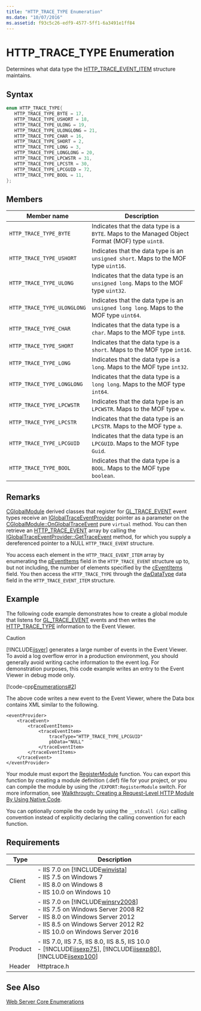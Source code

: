 ```yaml
---
title: "HTTP_TRACE_TYPE Enumeration"
ms.date: "10/07/2016"
ms.assetid: f93c5c26-edf9-4577-5ff1-6a3491e1ff84
---
```

# HTTP_TRACE_TYPE Enumeration
Determines what data type the [HTTP_TRACE_EVENT_ITEM](../../web-development-reference/native-code-api-reference/http-trace-event-item-structure.md) structure maintains.  
  
## Syntax  
  
```cpp  
enum HTTP_TRACE_TYPE{  
   HTTP_TRACE_TYPE_BYTE = 17,  
   HTTP_TRACE_TYPE_USHORT = 18,  
   HTTP_TRACE_TYPE_ULONG = 19,  
   HTTP_TRACE_TYPE_ULONGLONG = 21,  
   HTTP_TRACE_TYPE_CHAR = 16,  
   HTTP_TRACE_TYPE_SHORT = 2,  
   HTTP_TRACE_TYPE_LONG = 3,  
   HTTP_TRACE_TYPE_LONGLONG = 20,  
   HTTP_TRACE_TYPE_LPCWSTR = 31,  
   HTTP_TRACE_TYPE_LPCSTR = 30,  
   HTTP_TRACE_TYPE_LPCGUID = 72,  
   HTTP_TRACE_TYPE_BOOL = 11,  
};  
```  
  
## Members  
  
|Member name|Description|  
|-----------------|-----------------|  
|`HTTP_TRACE_TYPE_BYTE`|Indicates that the data type is a `BYTE`. Maps to the Managed Object Format (MOF) type `uint8`.|  
|`HTTP_TRACE_TYPE_USHORT`|Indicates that the data type is an `unsigned short`. Maps to the MOF type `uint16`.|  
|`HTTP_TRACE_TYPE_ULONG`|Indicates that the data type is an `unsigned long`. Maps to the MOF type `uint32`.|  
|`HTTP_TRACE_TYPE_ULONGLONG`|Indicates that the data type is an `unsigned long long`. Maps to the MOF type `uint64`.|  
|`HTTP_TRACE_TYPE_CHAR`|Indicates that the data type is a `char`. Maps to the MOF type `int8`.|  
|`HTTP_TRACE_TYPE_SHORT`|Indicates that the data type is a `short`. Maps to the MOF type `int16`.|  
|`HTTP_TRACE_TYPE_LONG`|Indicates that the data type is a `long`. Maps to the MOF type `int32`.|  
|`HTTP_TRACE_TYPE_LONGLONG`|Indicates that the data type is a `long long`. Maps to the MOF type `int64`.|  
|`HTTP_TRACE_TYPE_LPCWSTR`|Indicates that the data type is an `LPCWSTR`. Maps to the MOF type `w`.|  
|`HTTP_TRACE_TYPE_LPCSTR`|Indicates that the data type is an `LPCSTR`. Maps to the MOF type `a`.|  
|`HTTP_TRACE_TYPE_LPCGUID`|Indicates that the data type is an `LPCGUID`. Maps to the MOF type `Guid`.|  
|`HTTP_TRACE_TYPE_BOOL`|Indicates that the data type is a `BOOL`. Maps to the MOF type `boolean`.|  
  
## Remarks  
 [CGlobalModule](../../web-development-reference/native-code-api-reference/cglobalmodule-class.md) derived classes that register for [GL_TRACE_EVENT](../../web-development-reference/native-code-api-reference/request-processing-constants.md) event types receive an [IGlobalTraceEventProvider](../../web-development-reference/native-code-api-reference/iglobaltraceeventprovider-interface.md) pointer as a parameter on the [CGlobalModule::OnGlobalTraceEvent](../../web-development-reference/native-code-api-reference/cglobalmodule-onglobaltraceevent-method.md) pure `virtual` method. You can then retrieve an [HTTP_TRACE_EVENT](../../web-development-reference/native-code-api-reference/http-trace-event-structure.md) array by calling the [IGlobalTraceEventProvider::GetTraceEvent](../../web-development-reference/native-code-api-reference/iglobaltraceeventprovider-gettraceevent-method.md) method, for which you supply a dereferenced pointer to a NULL `HTTP_TRACE_EVENT` structure.  
  
 You access each element in the `HTTP_TRACE_EVENT_ITEM` array by enumerating the [pEventItems](../../web-development-reference/native-code-api-reference/http-trace-event-structure.md) field in the `HTTP_TRACE_EVENT` structure up to, but not including, the number of elements specified by the [cEventItems](../../web-development-reference/native-code-api-reference/http-trace-event-structure.md) field. You then access the `HTTP_TRACE_TYPE` through the [dwDataType](../../web-development-reference/native-code-api-reference/http-trace-event-item-structure.md) data field in the `HTTP_TRACE_EVENT_ITEM` structure.  
  
## Example  
 The following code example demonstrates how to create a global module that listens for [GL_TRACE_EVENT](../../web-development-reference/native-code-api-reference/request-processing-constants.md) events and then writes the [HTTP_TRACE_TYPE](../../web-development-reference/native-code-api-reference/http-trace-type-enumeration.md) information to the Event Viewer.  
  
> [!CAUTION]
>  [!INCLUDE[iisver](../../wmi-provider/includes/iisver-md.md)] generates a large number of events in the Event Viewer. To avoid a log overflow error in a production environment, you should generally avoid writing cache information to the event log. For demonstration purposes, this code example writes an entry to the Event Viewer in debug mode only.  
  
 [!code-cpp[Enumerations#2](../../../samples/snippets/cpp/VS_Snippets_IIS/IIS7/Enumerations/cpp/HTTP_TRACE_TYPE.cpp#2)]  
  
 The above code writes a new event to the Event Viewer, where the Data box contains XML similar to the following.  
  
```  
<eventProvider>  
    <traceEvent>  
        <traceEventItems>  
            <traceEventItem>  
                traceType="HTTP_TRACE_TYPE_LPCGUID"   
                pbData="NULL"   
            </traceEventItem>  
        </traceEventItems>  
    </traceEvent>  
</eventProvider>  
```  
  
 Your module must export the [RegisterModule](../../web-development-reference/native-code-api-reference/pfn-registermodule-function.md) function. You can export this function by creating a module definition (.def) file for your project, or you can compile the module by using the `/EXPORT:RegisterModule` switch. For more information, see [Walkthrough: Creating a Request-Level HTTP Module By Using Native Code](../../web-development-reference/native-code-development-overview/walkthrough-creating-a-request-level-http-module-by-using-native-code.md).  
  
 You can optionally compile the code by using the `__stdcall (/Gz)` calling convention instead of explicitly declaring the calling convention for each function.  
  
## Requirements  
  
|Type|Description|  
|----------|-----------------|  
|Client|-   IIS 7.0 on [!INCLUDE[winvista](../../wmi-provider/includes/winvista-md.md)]<br />-   IIS 7.5 on Windows 7<br />-   IIS 8.0 on Windows 8<br />-   IIS 10.0 on Windows 10|  
|Server|-   IIS 7.0 on [!INCLUDE[winsrv2008](../../wmi-provider/includes/winsrv2008-md.md)]<br />-   IIS 7.5 on Windows Server 2008 R2<br />-   IIS 8.0 on Windows Server 2012<br />-   IIS 8.5 on Windows Server 2012 R2<br />-   IIS 10.0 on Windows Server 2016|  
|Product|-   IIS 7.0, IIS 7.5, IIS 8.0, IIS 8.5, IIS 10.0<br />-   [!INCLUDE[iisexp75](../../web-development-reference/native-code-api-reference/includes/iisexp75-md.md)], [!INCLUDE[iisexp80](../../web-development-reference/native-code-api-reference/includes/iisexp80-md.md)], [!INCLUDE[iisexp100](../../web-development-reference/native-code-api-reference/includes/iisexp100-md.md)]|  
|Header|Httptrace.h|  
  
## See Also  
 [Web Server Core Enumerations](../../web-development-reference/native-code-api-reference/web-server-core-enumerations.md)